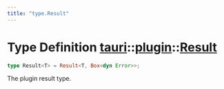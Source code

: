 ```yaml
---
title: "type.Result"
---
```


# Type Definition [tauri](/docs/api/rust/tauri/../index.html)::​[plugin](/docs/api/rust/tauri/index.html)::​[Result](/docs/api/rust/tauri/)

```rs
type Result<T> = Result<T, Box<dyn Error>>;
```

The plugin result type.
